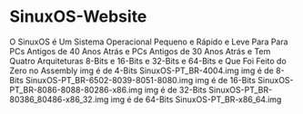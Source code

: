 # SinuxOS-Website
O SinuxOS é Um Sistema Operacional Pequeno e Rápido e Leve Para Para PCs Antigos de 40 Anos Atrás e PCs Antigos de 30 Anos Atrás e Tem Quatro Arquiteturas 8-Bits e 16-Bits e 32-Bits e 64-Bits e Que Foi Feito do Zero no Assembly
img é de 4-Bits SinuxOS-PT_BR-4004.img
img é de 8-Bits SinuxOS-PT_BR-6502-8039-8051-8080.img
img é de 16-Bits SinuxOS-PT_BR-8086-8088-80286-x86.img
img é de 32-Bits SinuxOS-PT_BR-80386_80486-x86_32.img
img é de 64-Bits SinuxOS-PT_BR-x86_64.img
